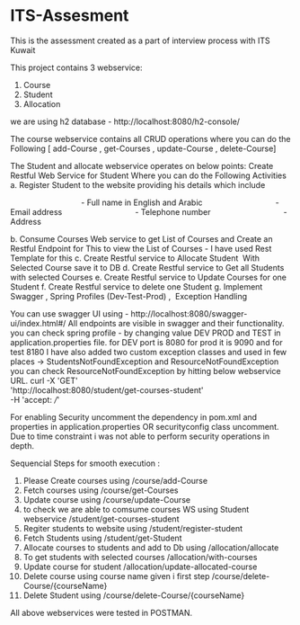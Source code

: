 # ITS-Assesment
This is the assessment created as a part of interview process with ITS Kuwait 

This project contains 3 webservice:
1. Course
2. Student
3. Allocation

we are using h2 database - http://localhost:8080/h2-console/

The course webservice contains all CRUD operations where you can do the Following [ add-Course ,
get-Courses , update-Course , delete-Course]

The Student and allocate webservice operates on below points:
Create Restful Web Service for Student Where you can do the Following Activities
a. Register Student to the website providing his details which include

                                - Full name in English and Arabic
                                - Email address
                                - Telephone number
                                - Address

b. Consume Courses Web service to get List of Courses and Create an Restful
Endpoint for This to view the List of Courses  - I have used Rest Template for this
c. Create Restful service to Allocate Student  With Selected Course save it to DB
d. Create Restful service to Get all Students with selected Courses
e. Create Restful service to Update Courses for one Student
f. Create Restful service to delete one Student
g. Implement Swagger , Spring Profiles (Dev-Test-Prod) ,  Exception Handling

You can use swagger UI using - http://localhost:8080/swagger-ui/index.html#/
All endpoints are visible in swagger and their functionality. 
you can check spring profile - by changing value DEV PROD and TEST in application.properties file. for DEV port is 8080 for prod it is 9090 and for test 8180
I have also added two custom exception classes and used in few places -> StudentsNotFoundException and ResourceNotFoundException
you can check ResourceNotFoundException by hitting below webservice URL.
curl -X 'GET' \
'http://localhost:8080/student/get-courses-student' \
  -H 'accept: */*'

For enabling Security uncomment the dependency in pom.xml and properties in application.properties OR securityconfig class uncomment. Due to time constraint i was not able to perform security operations in depth.

Sequencial Steps for smooth execution :
1. Please Create courses using  /course/add-Course
2. Fetch courses using /course/get-Courses
3. Update course using /course/update-Course
4. to check we are able to comsume courses WS using Student webservice /student/get-courses-student
5. Regiter students to website using /student/register-student
6. Fetch Students using /student/get-Student
7. Allocate courses to students and add to Db using /allocation/allocate
8. To get students with selected courses /allocation/with-courses
9. Update course for student /allocation/update-allocated-course
10. Delete course using course name given i first step /course/delete-Course/{courseName}
11. Delete Student using /course/delete-Course/{courseName}


All above webservices were tested in POSTMAN. 
